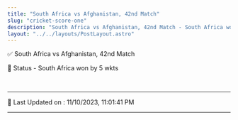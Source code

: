 ```yaml
---
title: "South Africa vs Afghanistan, 42nd Match"
slug: "cricket-score-one"
description: "South Africa vs Afghanistan, 42nd Match - South Africa won by 5 wkts."
layout: "../../layouts/PostLayout.astro"
--- 
```


✅ South Africa vs Afghanistan, 42nd Match

📑 Status - South Africa won by 5 wkts

<br />

***

📝 Last Updated on : 11/10/2023, 11:01:41 PM

***

